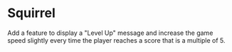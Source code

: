 # Squirrel

Add a feature to display a "Level Up" message and increase the game speed slightly every time the player reaches a score that is a multiple of 5.
